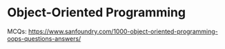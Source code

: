 # Object-Oriented Programming

MCQs: https://www.sanfoundry.com/1000-object-oriented-programming-oops-questions-answers/